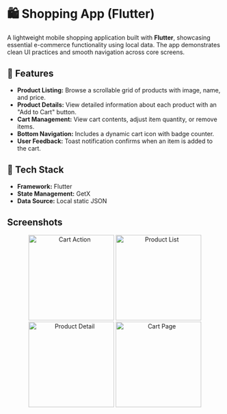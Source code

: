 # 🛍️ Shopping App (Flutter)

A lightweight mobile shopping application built with **Flutter**, showcasing essential e-commerce functionality using local data. The app demonstrates clean UI practices and smooth navigation across core screens.

## 📱 Features

- **Product Listing:** Browse a scrollable grid of products with image, name, and price.
- **Product Details:** View detailed information about each product with an "Add to Cart" button.
- **Cart Management:** View cart contents, adjust item quantity, or remove items.
- **Bottom Navigation:** Includes a dynamic cart icon with badge counter.
- **User Feedback:** Toast notification confirms when an item is added to the cart.

## 🧾 Tech Stack

- **Framework:** Flutter
- **State Management:** GetX 
- **Data Source:** Local static JSON

## Screenshots


<p align="center">
  <img src="https://i.postimg.cc/bsDpmw9k/Simulator-Screenshot-i-Phone-16-Plus-2025-06-11-at-1.png" alt="Cart Action" width="200"/>
  <img src="https://i.postimg.cc/MvCxNJ94/Simulator-Screenshot-i-Phone-16-Plus-2025-06-11-at-11-09-35.png" alt="Product List" width="200"/>
  <img src="https://i.postimg.cc/Btvq1g8h/Simulator-Screenshot-i-Phone-16-Plus-2025-06-11-at-11-09-48.png" alt="Product Detail" width="200"/>
  <img src="https://i.postimg.cc/K4sm7MBm/Simulator-Screenshot-i-Phone-16-Plus-2025-06-11-at-11-46-06.png" alt="Cart Page" width="200"/>
</p>


